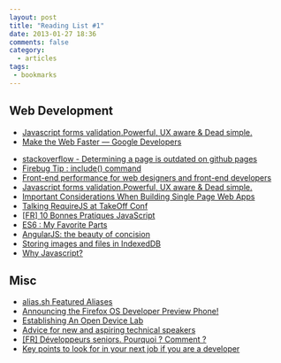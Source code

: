 ```yaml
---
layout: post
title: "Reading List #1"
date: 2013-01-27 18:36
comments: false
category:
  - articles
tags:
 - bookmarks
---
```



## Web Development

 * [Javascript forms validation.Powerful, UX aware & Dead simple.](http://parsleyjs.org/)
 * [Make the Web Faster — Google Developers](https://developers.google.com/speed/)
<!-- more -->
 * [stackoverflow - Determining a page is outdated on github pages](http://stackoverflow.com/questions/12556593/determining-a-page-is-outdated-on-github-pages)
 * [Firebug Tip : include() command](http://www.softwareishard.com/blog/firebug/firebug-tip-include-command/)
 * [Front-end performance for web designers and front-end developers](http://csswizardry.com/2013/01/front-end-performance-for-web-designers-and-front-end-developers/)
 * [Javascript forms validation.Powerful, UX aware & Dead simple.](http://parsleyjs.org/index.html)
 * [Important Considerations When Building Single Page Web Apps](http://net.tutsplus.com/tutorials/javascript-ajax/important-considerations-when-building-single-page-web-apps/)
 * [Talking RequireJS at TakeOff Conf](http://javascriptplayground.com/blog/2013/01/talking-requirejs-at-takeoff-conf)
 * [[FR] 10 Bonnes Pratiques JavaScript](http://www.js-attitude.fr/2013/01/21/dix-bonnes-pratiques-javascript/?utm_source=jslive&utm_medium=referers&utm_campaign=js-10-bp)
 * [ES6 : My Favorite Parts](https://dl.dropbox.com/u/3531958/es6-favorite-parts/index.html#/)
 * [AngularJS: the beauty of concision](http://blog.appfog.com/angularjs-the-beauty-of-concision/)
 * [Storing images and files in IndexedDB](https://hacks.mozilla.org/2012/02/storing-images-and-files-in-IndexedDB/)
 * [Why Javascript?](https://nicolas.perriault.net/code/2013/why_javascript/)

## Misc

 * [alias.sh Featured Aliases](http://alias.sh)
 * [Announcing the Firefox OS Developer Preview Phone!](https://hacks.mozilla.org/2013/01/announcing-the-firefox-os-developer-preview-phone/)
 * [Establishing An Open Device Lab](http://mobile.smashingmagazine.com/2012/09/24/establishing-an-open-device-lab/)
 * [Advice for new and aspiring technical speakers](http://www.nczonline.net/blog/2013/01/10/advice-for-new-and-aspiring-technical-speakers/)
 * [[FR] Développeurs seniors. Pourquoi ? Comment ?](http://www.ekito.fr/people/?p=51&utm_source=buffer&buffer_share=c427a)
 * [Key points to look for in your next job if you are a developer](http://blog.davidtate.org/2010/08/key-points-to-look-for-in-your-next-job-if-you-are-a-developer/)
